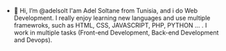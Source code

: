- 👋 Hi, I’m @adelsolt
I'am Adel Soltane from Tunisia, and i do Web Development. I really enjoy learning new languages and use multiple framewroks, such as HTML, CSS, JAVASCRIPT,
PHP, PYTHON ... . I work in multiple tasks (Front-end Development, Back-end Development and Devops).
